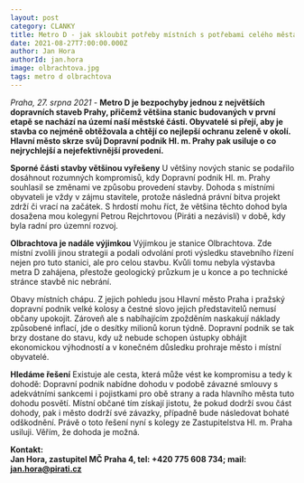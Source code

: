 ```yaml
---
layout: post
category: CLANKY
title: Metro D - jak skloubit potřeby místních s potřebami celého města
date: 2021-08-27T7:00:00.000Z
author: Jan Hora
authorId: jan.hora
image: olbrachtova.jpg
tags: metro d olbrachtova 
---
```


*Praha, 27. srpna 2021* - **Metro D je bezpochyby jednou z největších dopravních staveb Prahy, přičemž většina stanic budovaných v první etapě se nachází na území naší městské části. Obyvatelé si přejí, aby je stavba co nejméně obtěžovala a chtějí co nejlepší ochranu zeleně v okolí. Hlavní město skrze svůj Dopravní podnik Hl. m. Prahy pak usiluje o co nejrychlejší a nejefektivnější provedení.** 

**Sporné části stavby většinou vyřešeny**
U většiny nových stanic se podařilo dosáhnout rozumných kompromisů, kdy Dopravní podnik Hl. m. Prahy souhlasil se změnami ve způsobu provedení stavby. Dohoda s místními obyvateli je vždy v zájmu stavitele, protože následná právní bitva projekt zdrží či vrací na začátek. S hrdostí mohu říct, že většina těchto dohod byla dosažena mou kolegyní Petrou Rejchrtovou (Piráti a nezávislí) v době, kdy byla radní pro územní rozvoj.

**Olbrachtova je nadále výjimkou**
Výjimkou je stanice Olbrachtova. Zde místní zvolili jinou strategii a podali odvolání proti výsledku stavebního řízení nejen pro tuto stanici, ale pro celou stavbu. Kvůli tomu nebyla výstavba metra D zahájena, přestože geologický průzkum je u konce a po technické stránce stavbě nic nebrání.

Obavy místních chápu. Z jejich pohledu jsou Hlavní město Praha i pražský dopravní podnik velké kolosy a čestné slovo jejich představitelů nemusí občany upokojit. Zároveň ale s nabíhajícím zpožděním naskakují náklady způsobené inflací, jde o desítky milionů korun týdně. Dopravní podnik se tak brzy dostane do stavu, kdy už nebude schopen ústupky obhájit ekonomickou výhodností a v konečném důsledku prohraje město i místní obyvatelé.

**Hledáme řešení**
Existuje ale cesta, která může vést ke kompromisu a tedy k dohodě: Dopravní podnik nabídne dohodu v podobě závazné smlouvy s adekvátními sankcemi i pojistkami pro obě strany a rada hlavního města tuto dohodu posvětí. Místní občané tím získají jistotu, že pokud dodrží svou část dohody, pak i město dodrží své závazky, případně bude následovat bohaté odškodnění. Právě o toto řešení nyní s kolegy ze Zastupitelstva Hl. m. Praha usiluji. Věřím, že dohoda je možná.

**Kontakt:**<br>
**Jan Hora, zastupitel MČ Praha 4, tel: +420 775 608 734; mail: jan.hora@pirati.cz**<br>
